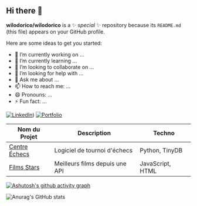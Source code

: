 ## Hi there 👋


**wilodorico/wilodorico** is a ✨ _special_ ✨ repository because its `README.md` (this file) appears on your GitHub profile.

Here are some ideas to get you started:

- 🔭 I’m currently working on ...
- 🌱 I’m currently learning ...
- 👯 I’m looking to collaborate on ...
- 🤔 I’m looking for help with ...
- 💬 Ask me about ...
- 📫 How to reach me: ...
- 😄 Pronouns: ...
- ⚡ Fun fact: ...

[![LinkedIn](https://img.shields.io/badge/LinkedIn-wilodorico-blue)](https://www.linkedin.com/in/wilfried-odorico/))
[![Portfolio](https://img.shields.io/badge/Portfolio-Online-orange)](https://codeharmony.fr)


| Nom du Projet   | Description         | Techno     |
|-----------------|---------------------|------------|
| [Centre Échecs](#) | Logiciel de tournoi d'échecs | Python, TinyDB |
| [Films Stars](#)   | Meilleurs films depuis une API | JavaScript, HTML |



[![Ashutosh's github activity graph](https://github-readme-activity-graph.vercel.app/graph?username=wilodorico&theme=dracula)](https://github.com/ashutosh00710/github-readme-activity-graph)


![Anurag's GitHub stats](https://github-readme-stats.vercel.app/api?username=wilodorico&show_icons=true&theme=tokyonight)

